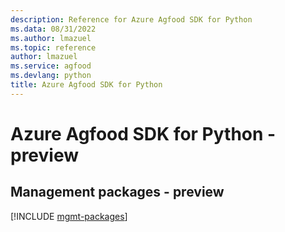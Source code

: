 ```yaml
---
description: Reference for Azure Agfood SDK for Python
ms.data: 08/31/2022
ms.author: lmazuel
ms.topic: reference
author: lmazuel
ms.service: agfood
ms.devlang: python
title: Azure Agfood SDK for Python
---
```

# Azure Agfood SDK for Python - preview

## Management packages - preview
[!INCLUDE [mgmt-packages](agfood-mgmt-index.md)]